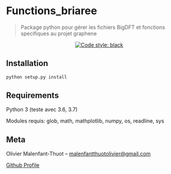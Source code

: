 # Functions\_briaree
> Package python pour gérer les fichiers BigDFT et fonctions specifiques au projet graphene

<p align="center">
<a href="https://github.com/ambv/black"><img alt="Code style: black" src="https://img.shields.io/badge/code%20style-black-000000.svg"></a>
</p>


## Installation

```sh
python setup.py install
```

## Requirements

Python 3 (teste avec 3.6, 3.7)

Modules requis: glob, math, mathplotlib, numpy, os, readline, sys


## Meta

Olivier Malenfant-Thuot – malenfantthuotolivier@gmail.com

[Github Profile](https://github.com/OMalenfantThuot)
